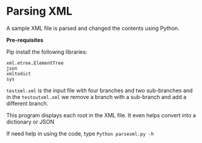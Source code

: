# Parsing XML
A sample XML file is parsed and changed the contents using Python.

**Pre-requisites**

Pip install the following libraries:
```
xml.etree.ElementTree
json
xmltodict
sys
```

```testxml.xml``` is the input file with four branches and two sub-branches and in the ```testoutxml.xml``` we remove a branch with a sub-branch and add a different branch.

This program displays each root in the XML file. It even helps convert into a dictionary or JSON 

If need help in using the code, 
type ```Python parsexml.py -h```
